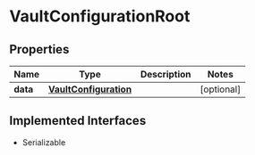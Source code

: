 

# VaultConfigurationRoot


## Properties

Name | Type | Description | Notes
------------ | ------------- | ------------- | -------------
**data** | [**VaultConfiguration**](VaultConfiguration.md) |  |  [optional]


## Implemented Interfaces

* Serializable


